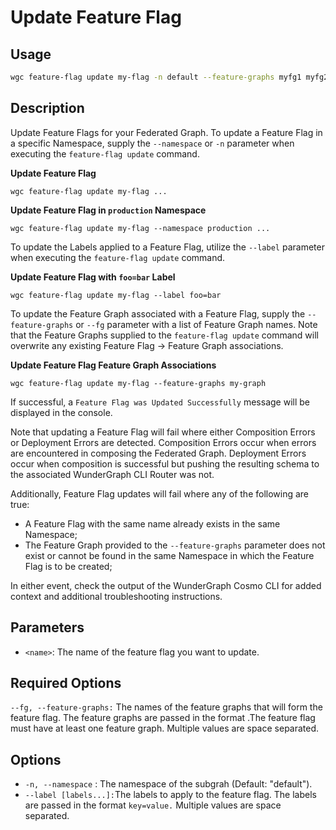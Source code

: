 # Update Feature Flag

## Usage

```bash
wgc feature-flag update my-flag -n default --feature-graphs myfg1 myfg2
```

## Description

Update Feature Flags for your Federated Graph. To update a Feature Flag in a specific Namespace, supply the `--namespace` or `-n` parameter when executing the `feature-flag update` command.

**Update Feature Flag**&#x20;

```shell
wgc feature-flag update my-flag ...
```

**Update Feature Flag  in `production` Namespace**

```shell
wgc feature-flag update my-flag --namespace production ...
```

To update the Labels applied to a Feature Flag, utilize the `--label` parameter when executing the `feature-flag update` command.

**Update Feature Flag with `foo=bar` Label**

```shell
wgc feature-flag update my-flag --label foo=bar
```

To update the Feature Graph associated with a Feature Flag, supply the `--feature-graphs` or `--fg` parameter with a list of Feature Graph names. Note that the Feature Graphs supplied to the `feature-flag update` command will overwrite any existing Feature Flag -> Feature Graph associations.

**Update Feature Flag Feature Graph Associations**

```shell
wgc feature-flag update my-flag --feature-graphs my-graph
```

If successful, a `Feature Flag was Updated Successfully` message will be displayed in the console.&#x20;

Note that updating a Feature Flag will fail where either Composition Errors or Deployment Errors are detected. Composition Errors occur when errors are encountered in composing the Federated Graph. Deployment Errors occur when composition is successful but pushing the resulting schema to the associated WunderGraph CLI Router was not.&#x20;

Additionally, Feature Flag updates will fail where any of the following are true:

* A Feature Flag with the same name already exists in the same Namespace;
* The Feature Graph provided to the `--feature-graphs` parameter does not exist or cannot be found in the same Namespace in which the Feature Flag is to be created;

In either event, check the output of the WunderGraph Cosmo CLI for added context and additional troubleshooting instructions.

## Parameters

* `<name>`: The name of the feature flag you want to update.

## Required Options

`--fg, --feature-graphs:` The names of the feature graphs that will form the feature flag. The feature graphs are passed in the format .The feature flag must have at least one feature graph. Multiple values are space separated.

## Options

* `-n, --namespace` : The namespace of the subgrah (Default: "default").
* `--label [labels...]:`The labels to apply to the feature flag. The labels are passed in the format `key=value.` Multiple values are space separated.
